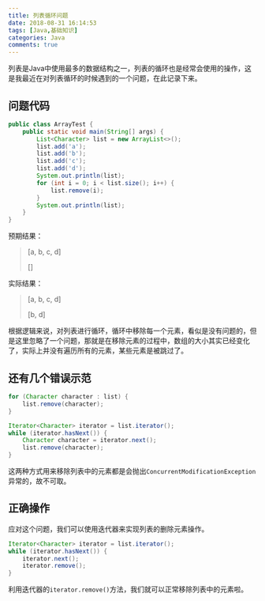 ```yaml
---
title: 列表循环问题
date: 2018-08-31 16:14:53
tags: [Java,基础知识]
categories: Java
comments: true
---
```


列表是Java中使用最多的数据结构之一，列表的循环也是经常会使用的操作，这是我最近在对列表循环的时候遇到的一个问题，在此记录下来。

<!-- more -->

## 问题代码

```java
public class ArrayTest {
    public static void main(String[] args) {
        List<Character> list = new ArrayList<>();
        list.add('a');
        list.add('b');
        list.add('c');
        list.add('d');
        System.out.println(list);
        for (int i = 0; i < list.size(); i++) {
            list.remove(i);
        }
        System.out.println(list);
    }
}
```

预期结果：

> [a, b, c, d]
>
> []

实际结果：

> [a, b, c, d]
>
> [b, d]

根据逻辑来说，对列表进行循环，循环中移除每一个元素，看似是没有问题的，但是这里忽略了一个问题，那就是在移除元素的过程中，数组的大小其实已经变化了，实际上并没有遍历所有的元素，某些元素是被跳过了。

## 还有几个错误示范

```java
for (Character character : list) {
    list.remove(character);
}
```

```java
Iterator<Character> iterator = list.iterator();
while (iterator.hasNext()) {
    Character character = iterator.next();
    list.remove(character);
}
```

这两种方式用来移除列表中的元素都是会抛出`ConcurrentModificationException`异常的，故不可取。

## 正确操作

应对这个问题，我们可以使用迭代器来实现列表的删除元素操作。

```java
Iterator<Character> iterator = list.iterator();
while (iterator.hasNext()) {
    iterator.next();
    iterator.remove();
}
```

利用迭代器的`iterator.remove()`方法，我们就可以正常移除列表中的元素啦。